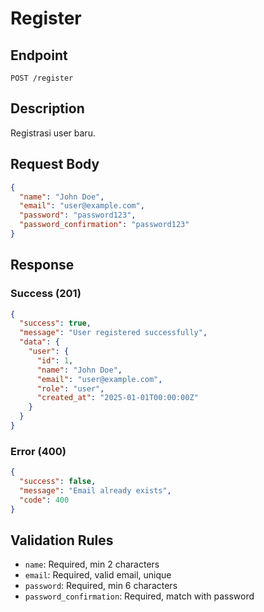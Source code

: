 # Register

## Endpoint
`POST /register`

## Description
Registrasi user baru.

## Request Body
```json
{
  "name": "John Doe",
  "email": "user@example.com",
  "password": "password123",
  "password_confirmation": "password123"
}
```

## Response
### Success (201)
```json
{
  "success": true,
  "message": "User registered successfully",
  "data": {
    "user": {
      "id": 1,
      "name": "John Doe",
      "email": "user@example.com",
      "role": "user",
      "created_at": "2025-01-01T00:00:00Z"
    }
  }
}
```

### Error (400)
```json
{
  "success": false,
  "message": "Email already exists",
  "code": 400
}
```

## Validation Rules
- `name`: Required, min 2 characters
- `email`: Required, valid email, unique
- `password`: Required, min 6 characters
- `password_confirmation`: Required, match with password